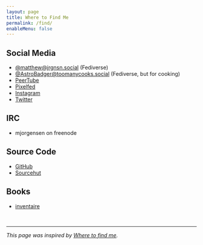 ```yaml
---
layout: page
title: Where to Find Me
permalink: /find/
enableMenu: false
---
```


## Social Media

* [@matthew@jrgnsn.social][pleroma] (Fediverse)
* [@AstroBadger@toomanycooks.social][tmcs] (Fediverse, but for cooking)
* [PeerTube][peertube]
* [Pixelfed][pixelfed]
* [Instagram][instagram]
* [Twitter][twitter]

[pleroma]:https://jrgnsn.social/matthew
[tmcs]:https://toomanycooks.social/@AstroBadger
[instagram]:https://www.instagram.com/matthewjorgensen/
[twitter]:https://twitter.com/prplecake
[peertube]:https://jrgnsn.video/accounts/matthew
[pixelfed]:https://pixelfed.jrgnsn.social/matthew

## IRC

* mjorgensen on freenode

## Source Code

* [GitHub][github]
* [Sourcehut][sourcehut]

[github]:https://github.com/prplecake
[sourcehut]:https://sr.ht/~mjorgensen

## Books

* [inventaire][inventaire]

[inventaire]:https://inventaire.io/inventory/matthew

<br />

---

*This page was inspired by [Where to find me][wtfm].*

[wtfm]:https://wheretofind.me
